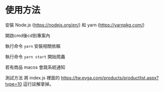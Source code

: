 # 使用方法

安裝 Node.js (https://nodejs.org/en/) 和 yarn (https://yarnpkg.com/)

開啟cmd後cd到專案內

執行命令 `yarn` 安裝相關依賴

執行命令 `yarn start` 開始爬蟲

若有商品 macos 會跳系統通知

測試方法
將 index.js 裡面的 https://tw.evga.com/products/productlist.aspx?type=10 這行註解拿掉。